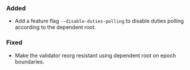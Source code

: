 ### Added

- Add a feature flag `--disable-duties-polling` to disable duties polling according to the dependent root. 
### Fixed

- Make the validator reorg resistant using dependent root on epoch boundaries.
